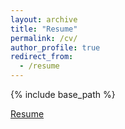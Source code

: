 ```yaml
---
layout: archive
title: "Resume"
permalink: /cv/
author_profile: true
redirect_from:
  - /resume
---
```


{% include base_path %}

[Resume](https://varuntejb.github.io/files/Varun_Tej_Resume.pdf)
